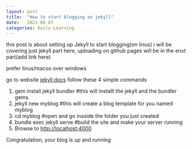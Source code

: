 ```yaml
---
layout: post
title:  "How to start blogging on jekyll"
date:   2021-06-07
categories: Daily-Learning
---
```


this post is about setting up Jekyll to start blogging(on linus)
i will be covering just jekyll part here, uploading on github pages will be in the enxt part(add link here)

prefer linus/macos over windows

go to website [jekyll docs](https://jekyllrb.com/docs/)
follow these 4 simple commands
1.  gem install jekyll bundler #this will installl the jekyll and the bundler gems.
2.  jekyll new myblog #this will create a blog template for you named myblog
3.  cd myblog #open and go insside the folder you just created
4.  bundle exec jekyll serve #build the site and make your server running
5.  Browse to [http://localhost:4000](http://localhost:4000)

Congratulation, your blog is up and running